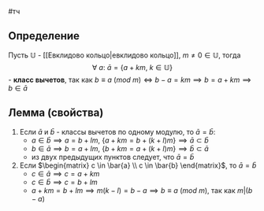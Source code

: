#тч 
## Определение
Пусть $\mathbb{U}$ - [[Евклидово кольцо|евклидово кольцо]], $m \neq 0 \in \mathbb{U}$, тогда $$\forall \ a: \ \bar{a} = \{ a + km, \ k \in \mathbb{U} \}$$ - **класс вычетов**, так как $b \equiv a \ (mod \ m) \iff b - a = km \implies b = a + km \implies b \in \bar{a}$
## Лемма (свойства)
1. Если $\bar{a}$ и $\bar{b}$ - классы вычетов по одному модулю, то $\bar{a} = \bar{b}$:
	- $a \in \bar{b} \implies a = b + lm, \ \{ a + km = b + (k + l)m \} \implies \bar{a} \subset \bar{b}$
	- $b \in \bar{a} \implies b = a + lm, \ \{ b + km = a + (k + l)m \} \implies \bar{b} \subset \bar{a}$
	- из двух предыдущих пунктов следует, что $\bar{a} = \bar{b}$
2. Если $\begin{matrix} c \in \bar{a} \\ c \in \bar{b} \end{matrix}$, то $\bar{a} = \bar{b}$
	- $c \in \bar{a} \implies c = a + km$
	- $c \in \bar{b} \implies c = b + lm$
	- $a + km = b + lm \implies m(k - l) = b - a \implies b \equiv a \ (mod \ m)$, так как $m | (b - a)$
